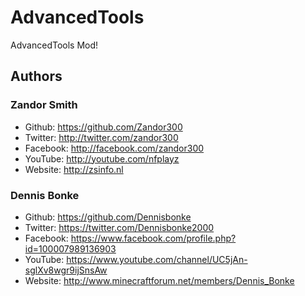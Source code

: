 <h1>AdvancedTools</h1>

AdvancedTools Mod!


<h2>Authors</h2>

<h3>Zandor Smith</h3>


- Github: https://github.com/Zandor300
- Twitter: http://twitter.com/zandor300
- Facebook: http://facebook.com/zandor300
- YouTube: http://youtube.com/nfplayz
- Website: http://zsinfo.nl

<h3>Dennis Bonke</H3>

- Github: https://github.com/Dennisbonke
- Twitter: https://twitter.com/Dennisbonke2000
- Facebook: https://www.facebook.com/profile.php?id=100007989136903
- YouTube: https://www.youtube.com/channel/UC5jAn-sglXv8wgr9ijSnsAw
- Website: http://www.minecraftforum.net/members/Dennis_Bonke
